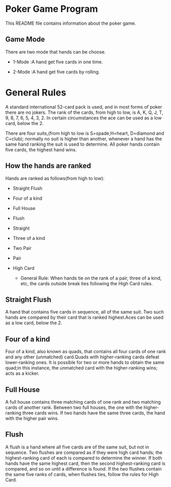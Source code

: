 Poker Game Program
==================
This README file contains information about the poker game.

Game Mode
----------
There are two mode that hands can be choose.

* 1-Mode :A hand get five cards in one time.

* 2-Mode :A hand get five cards by rolling.

General Rules
=============
A standard international 52-card pack is used, and in most forms of poker there are no jokers. 
The rank of the cards, from high to low, is A, K, Q, J, T, 9, 8, 7, 6, 5, 4, 3, 2. In certain 
circumstances the ace can be used as a low card, below the 2.

There are four suits,(from high to low is S=spade,H=heart, D=diamond and C=club); normally no suit is higher than another, whenever a hand has the same hand ranking the suit is used to determine. 
All poker hands contain five cards, the highest hand wins. 

How the hands are ranked
------------------------
Hands are ranked as follows(from high to low):

* Straight Flush
* Four of a kind
* Full House
* Flush
* Straight
* Three of a kind
* Two Pair
* Pair
* High Card

	+ General Rule: When hands tie on the rank of a pair, three of a kind, etc, the cards outside break ties following the High Card rules. 

Straight Flush
--------------
A hand that contains five cards in sequence, all of the same suit. Two such hands are compared by their card that is ranked highest.Aces can be used as a low card, below the 2.

Four of a kind
--------------
Four of a kind, also known as quads, that contains all four cards of one rank and any other (unmatched) card.Quads with higher-ranking cards defeat lower-ranking ones.
It is possible for two or more hands to obtain the same quad;in this instance, the unmatched card with the higher-ranking wins; acts as a kicker.

Full House
----------
A full house contains three matching cards of one rank and two matching cards of another rank. Between two full houses, the one with the higher-ranking three cards wins. 
If two hands have the same three cards, the hand with the higher pair wins.

Flush
-----
A flush is a hand where all five cards are of the same suit, but not in sequence. Two flushes are compared as if they were high card hands; the highest-ranking card of each is compared to determine the winner. 
If both hands have the same highest card, then the second highest-ranking card is compared, and so on until a difference is found. If the two flushes contain the same five ranks of cards, when flushes ties, follow the rules for High Card.
